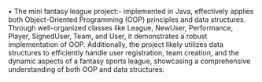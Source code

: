 •	The mini fantasy league project:-  implemented in Java, effectively applies both Object-Oriented Programming (OOP) principles and data structures. Through well-organized classes like League, NewUser, Performance, Player, SignedUser, Team, and User, it demonstrates a robust implementation of OOP. Additionally, the project likely utilizes data structures to efficiently handle user registration, team creation, and the dynamic aspects of a fantasy sports league, showcasing a comprehensive understanding of both OOP and data structures.
